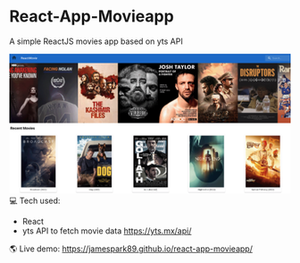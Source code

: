 <!-- prettier-ignore-start -->

# React-App-Movieapp

A simple ReactJS movies app based on yts API

![Movie List App using React](public/movieapp.png)
💻 Tech used:

- React
- yts API to fetch movie data
https://yts.mx/api/

🌎 Live demo: https://jamespark89.github.io/react-app-movieapp/
<!-- prettier-ignore-end -->
